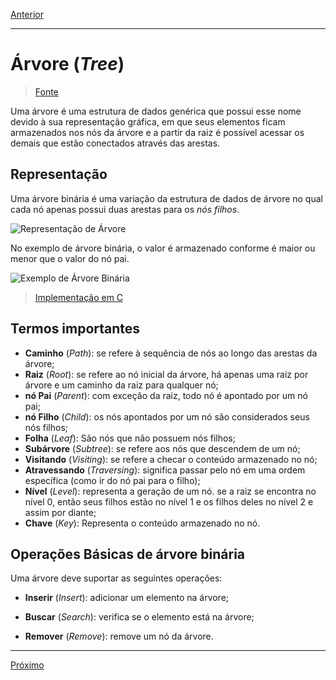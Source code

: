 [Anterior](../U3-stack&queue/09-queue.md "árvore")

---

# Árvore (_Tree_)

> [Fonte](https://www.tutorialspoint.com/data_structures_algorithms/tree_data_structure.htm 'Site tutorialspoint')

Uma árvore é uma estrutura de dados genérica que possui esse nome devido à sua representação gráfica, em que seus elementos ficam armazenados nos nós da árvore e a partir da raiz é possível acessar os demais que estão conectados através das arestas.

## Representação

Uma árvore binária é uma variação da estrutura de dados de árvore no qual cada nó apenas possui duas arestas para os _nós filhos_.

![Representação de Árvore](https://www.tutorialspoint.com/data_structures_algorithms/images/binary_tree.jpg 'Representação teórica de árvore')

No exemplo de árvore binária, o valor é armazenado conforme é maior ou menor que o valor do nó pai.

![Exemplo de Árvore Binária](https://www.tutorialspoint.com/data_structures_algorithms/images/binary_search_tree.jpg 'Exemplo de Árvore Binária')

> [Implementação em C](../../../ProjetoFinal/tree/tree.h 'Implementação em C')

## Termos importantes

- **Caminho** (_Path_): se refere à sequência de nós ao longo das arestas da árvore;
- **Raiz** (_Root_): se refere ao nó inicial da árvore, há apenas uma raiz por árvore e um caminho da raiz para qualquer nó;
- **nó Pai** (_Parent_): com exceção da raiz, todo nó é apontado por um nó pai;
- **nó Filho** (_Child_): os nós apontados por um nó são considerados seus nós filhos;
- **Folha** (_Leaf_): São nós que não possuem nós filhos;
- **Subárvore** (_Subtree_): se refere aos nós que descendem de um nó;
- **Visitando** (_Visiting_): se refere a checar o conteúdo armazenado no nó;
- **Atravessando** (_Traversing_): significa passar pelo nó em uma ordem específica (como ir do nó pai para o filho);
- **Nível** (_Level_): representa a geração de um nó. se a raiz se encontra no nível 0, então seus filhos estão no nível 1 e os filhos deles no nível 2 e assim por diante;
- **Chave** (_Key_): Representa o conteúdo armazenado no nó.

## Operações Básicas de árvore binária

Uma árvore deve suportar as seguintes operações:

- **Inserir** (_Insert_): adicionar um elemento na árvore;

- **Buscar** (_Search_): verifica se o elemento está na árvore;

- **Remover** (_Remove_): remove um nó da árvore.

---

[Próximo](./11-graph.md "Grafo")
